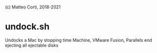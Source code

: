 
 (c) Matteo Corti, 2018-2021

# undock.sh

Undocks a Mac by stopping time Machine, VMware Fusion, Parallels end ejecting all ejectable disks
